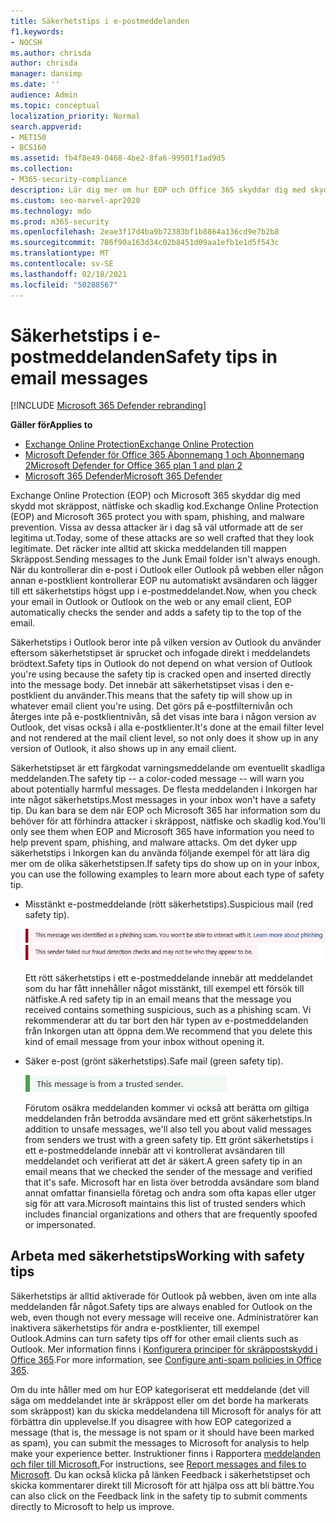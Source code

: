 ```yaml
---
title: Säkerhetstips i e-postmeddelanden
f1.keywords:
- NOCSH
ms.author: chrisda
author: chrisda
manager: dansimp
ms.date: ''
audience: Admin
ms.topic: conceptual
localization_priority: Normal
search.appverid:
- MET150
- BCS160
ms.assetid: fb4f8e49-0468-4be2-8fa6-99501f1ad9d5
ms.collection:
- M365-security-compliance
description: Lär dig mer om hur EOP och Office 365 skyddar dig med skydd mot skräppost, nätfiske och skadlig kod genom att lägga till säkerhetstips högst upp i e-postmeddelanden.
ms.custom: seo-marvel-apr2020
ms.technology: mdo
ms.prod: m365-security
ms.openlocfilehash: 2eae3f17d4ba9b72383bf1b8864a136cd9e7b2b8
ms.sourcegitcommit: 786f90a163d34c02b8451d09aa1efb1e1d5f543c
ms.translationtype: MT
ms.contentlocale: sv-SE
ms.lasthandoff: 02/18/2021
ms.locfileid: "50288567"
---
```

# <a name="safety-tips-in-email-messages"></a><span data-ttu-id="d2589-103">Säkerhetstips i e-postmeddelanden</span><span class="sxs-lookup"><span data-stu-id="d2589-103">Safety tips in email messages</span></span>

[!INCLUDE [Microsoft 365 Defender rebranding](../includes/microsoft-defender-for-office.md)]

<span data-ttu-id="d2589-104">**Gäller för**</span><span class="sxs-lookup"><span data-stu-id="d2589-104">**Applies to**</span></span>
- [<span data-ttu-id="d2589-105">Exchange Online Protection</span><span class="sxs-lookup"><span data-stu-id="d2589-105">Exchange Online Protection</span></span>](exchange-online-protection-overview.md)
- [<span data-ttu-id="d2589-106">Microsoft Defender för Office 365 Abonnemang 1 och Abonnemang 2</span><span class="sxs-lookup"><span data-stu-id="d2589-106">Microsoft Defender for Office 365 plan 1 and plan 2</span></span>](office-365-atp.md)
- [<span data-ttu-id="d2589-107">Microsoft 365 Defender</span><span class="sxs-lookup"><span data-stu-id="d2589-107">Microsoft 365 Defender</span></span>](../mtp/microsoft-threat-protection.md)

<span data-ttu-id="d2589-108">Exchange Online Protection (EOP) och Microsoft 365 skyddar dig med skydd mot skräppost, nätfiske och skadlig kod.</span><span class="sxs-lookup"><span data-stu-id="d2589-108">Exchange Online Protection (EOP) and Microsoft 365 protect you with spam, phishing, and malware prevention.</span></span> <span data-ttu-id="d2589-109">Vissa av dessa attacker är i dag så väl utformade att de ser legitima ut.</span><span class="sxs-lookup"><span data-stu-id="d2589-109">Today, some of these attacks are so well crafted that they look legitimate.</span></span> <span data-ttu-id="d2589-110">Det räcker inte alltid att skicka meddelanden till mappen Skräppost.</span><span class="sxs-lookup"><span data-stu-id="d2589-110">Sending messages to the Junk Email folder isn't always enough.</span></span> <span data-ttu-id="d2589-111">När du kontrollerar din e-post i Outlook eller Outlook på webben eller någon annan e-postklient kontrollerar EOP nu automatiskt avsändaren och lägger till ett säkerhetstips högst upp i e-postmeddelandet.</span><span class="sxs-lookup"><span data-stu-id="d2589-111">Now, when you check your email in Outlook or Outlook on the web or any email client, EOP automatically checks the sender and adds a safety tip to the top of the email.</span></span>

<span data-ttu-id="d2589-112">Säkerhetstips i Outlook beror inte på vilken version av Outlook du använder eftersom säkerhetstipset är sprucket och infogade direkt i meddelandets brödtext.</span><span class="sxs-lookup"><span data-stu-id="d2589-112">Safety tips in Outlook do not depend on what version of Outlook you're using because the safety tip is cracked open and inserted directly into the message body.</span></span> <span data-ttu-id="d2589-113">Det innebär att säkerhetstipset visas i den e-postklient du använder.</span><span class="sxs-lookup"><span data-stu-id="d2589-113">This means that the safety tip will show up in whatever email client you're using.</span></span> <span data-ttu-id="d2589-114">Det görs på e-postfilternivån och återges inte på e-postklientnivån, så det visas inte bara i någon version av Outlook, det visas också i alla e-postklienter.</span><span class="sxs-lookup"><span data-stu-id="d2589-114">It's done at the email filter level and not rendered at the mail client level, so not only does it show up in any version of Outlook, it also shows up in any email client.</span></span>

<span data-ttu-id="d2589-115">Säkerhetstipset är ett färgkodat varningsmeddelande om eventuellt skadliga meddelanden.</span><span class="sxs-lookup"><span data-stu-id="d2589-115">The safety tip -- a color-coded message -- will warn you about potentially harmful messages.</span></span> <span data-ttu-id="d2589-116">De flesta meddelanden i Inkorgen har inte något säkerhetstips.</span><span class="sxs-lookup"><span data-stu-id="d2589-116">Most messages in your inbox won't have a safety tip.</span></span> <span data-ttu-id="d2589-117">Du kan bara se dem när EOP och Microsoft 365 har information som du behöver för att förhindra attacker i skräppost, nätfiske och skadlig kod.</span><span class="sxs-lookup"><span data-stu-id="d2589-117">You'll only see them when EOP and Microsoft 365 have information you need to help prevent spam, phishing, and malware attacks.</span></span> <span data-ttu-id="d2589-118">Om det dyker upp säkerhetstips i Inkorgen kan du använda följande exempel för att lära dig mer om de olika säkerhetstipsen.</span><span class="sxs-lookup"><span data-stu-id="d2589-118">If safety tips do show up on in your inbox, you can use the following examples to learn more about each type of safety tip.</span></span>

- <span data-ttu-id="d2589-119">Misstänkt e-postmeddelande (rött säkerhetstips).</span><span class="sxs-lookup"><span data-stu-id="d2589-119">Suspicious mail (red safety tip).</span></span>

    ![Skärmbild som visar ett rött säkerhetstips.](../../media/5078a0be-e556-44a1-b169-09d780d26898.png)

    <span data-ttu-id="d2589-121">Ett rött säkerhetstips i ett e-postmeddelande innebär att meddelandet som du har fått innehåller något misstänkt, till exempel ett försök till nätfiske.</span><span class="sxs-lookup"><span data-stu-id="d2589-121">A red safety tip in an email means that the message you received contains something suspicious, such as a phishing scam.</span></span> <span data-ttu-id="d2589-122">Vi rekommenderar att du tar bort den här typen av e-postmeddelanden från Inkorgen utan att öppna dem.</span><span class="sxs-lookup"><span data-stu-id="d2589-122">We recommend that you delete this kind of email message from your inbox without opening it.</span></span>

- <span data-ttu-id="d2589-123">Säker e-post (grönt säkerhetstips).</span><span class="sxs-lookup"><span data-stu-id="d2589-123">Safe mail (green safety tip).</span></span>

    ![Skärmbild som visar ett grönt säkerhetstips.](../../media/acbc11d0-f626-4848-9fbf-66eeeda3f803.png)

    <span data-ttu-id="d2589-125">Förutom osäkra meddelanden kommer vi också att berätta om giltiga meddelanden från betrodda avsändare med ett grönt säkerhetstips.</span><span class="sxs-lookup"><span data-stu-id="d2589-125">In addition to unsafe messages, we'll also tell you about valid messages from senders we trust with a green safety tip.</span></span> <span data-ttu-id="d2589-126">Ett grönt säkerhetstips i ett e-postmeddelande innebär att vi kontrollerat avsändaren till meddelandet och verifierat att det är säkert.</span><span class="sxs-lookup"><span data-stu-id="d2589-126">A green safety tip in an email means that we checked the sender of the message and verified that it's safe.</span></span> <span data-ttu-id="d2589-127">Microsoft har en lista över betrodda avsändare som bland annat omfattar finansiella företag och andra som ofta kapas eller utger sig för att vara.</span><span class="sxs-lookup"><span data-stu-id="d2589-127">Microsoft maintains this list of trusted senders which includes financial organizations and others that are frequently spoofed or impersonated.</span></span>

## <a name="working-with-safety-tips"></a><span data-ttu-id="d2589-128">Arbeta med säkerhetstips</span><span class="sxs-lookup"><span data-stu-id="d2589-128">Working with safety tips</span></span>

<span data-ttu-id="d2589-129">Säkerhetstips är alltid aktiverade för Outlook på webben, även om inte alla meddelanden får något.</span><span class="sxs-lookup"><span data-stu-id="d2589-129">Safety tips are always enabled for Outlook on the web, even though not every message will receive one.</span></span> <span data-ttu-id="d2589-130">Administratörer kan inaktivera säkerhetstips för andra e-postklienter, till exempel Outlook.</span><span class="sxs-lookup"><span data-stu-id="d2589-130">Admins can turn safety tips off for other email clients such as Outlook.</span></span> <span data-ttu-id="d2589-131">Mer information finns i [Konfigurera principer för skräppostskydd i Office 365](configure-your-spam-filter-policies.md).</span><span class="sxs-lookup"><span data-stu-id="d2589-131">For more information, see [Configure anti-spam policies in Office 365](configure-your-spam-filter-policies.md).</span></span>

<span data-ttu-id="d2589-132">Om du inte håller med om hur EOP kategoriserat ett meddelande (det vill säga om meddelandet inte är skräppost eller om det borde ha markerats som skräppost) kan du skicka meddelandena till Microsoft för analys för att förbättra din upplevelse.</span><span class="sxs-lookup"><span data-stu-id="d2589-132">If you disagree with how EOP categorized a message (that is, the message is not spam or it should have been marked as spam), you can submit the messages to Microsoft for analysis to help make your experience better.</span></span> <span data-ttu-id="d2589-133">Instruktioner finns i Rapportera [meddelanden och filer till Microsoft.](report-junk-email-messages-to-microsoft.md)</span><span class="sxs-lookup"><span data-stu-id="d2589-133">For instructions, see [Report messages and files to Microsoft](report-junk-email-messages-to-microsoft.md).</span></span> <span data-ttu-id="d2589-134">Du kan också klicka på länken Feedback i säkerhetstipset och skicka kommentarer direkt till Microsoft för att hjälpa oss att bli bättre.</span><span class="sxs-lookup"><span data-stu-id="d2589-134">You can also click on the Feedback link in the safety tip to submit comments directly to Microsoft to help us improve.</span></span>
